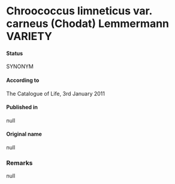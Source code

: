 # Chroococcus limneticus var. carneus (Chodat) Lemmermann VARIETY

#### Status
SYNONYM

#### According to
The Catalogue of Life, 3rd January 2011

#### Published in
null

#### Original name
null

### Remarks
null